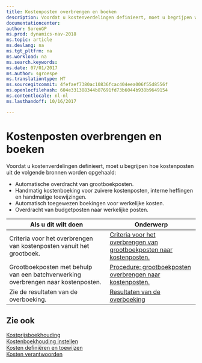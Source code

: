 ```yaml
---
title: Kostenposten overbrengen en boeken
description: Voordat u kostenverdelingen definieert, moet u begrijpen waar kostenposten vandaankomen.
documentationcenter: 
author: SorenGP
ms.prod: dynamics-nav-2018
ms.topic: article
ms.devlang: na
ms.tgt_pltfrm: na
ms.workload: na
ms.search.keywords: 
ms.date: 07/01/2017
ms.author: sgroespe
ms.translationtype: HT
ms.sourcegitcommit: 4fefaef7380ac10836fcac404eea006f55d8556f
ms.openlocfilehash: 604e331388344b87691fd73b6044b938b9649154
ms.contentlocale: nl-nl
ms.lasthandoff: 10/16/2017

---
```

# <a name="transferring-and-posting-cost-entries"></a>Kostenposten overbrengen en boeken
Voordat u kostenverdelingen definieert, moet u begrijpen hoe kostenposten uit de volgende bronnen worden opgehaald:  

-   Automatische overdracht van grootboekposten.  
-   Handmatig kostenboeking voor zuivere kostenposten, interne heffingen en handmatige toewijzingen.  
-   Automatisch toegewezen boekingen voor werkelijke kosten.  
-   Overdracht van budgetposten naar werkelijke posten.  

|**Als u dit wilt doen**|**Onderwerp**|  
|------------|-------------|  
|Criteria voor het overbrengen van kostenposten vanuit het grootboek.|[Criteria voor het overbrengen van grootboekposten naar kostenposten.](finance-criteria-for-transferring-general-ledger-entries-to-cost-entries.md)|  
|Grootboekposten met behulp van een batchverwerking overbrengen naar kostenposten.|[Procedure: grootboekposten overbrengen naar kostenposten.](finance-how-to-transfer-general-ledger-entries-to-cost-entries.md)|  
|Zie de resultaten van de overboeking.|[Resultaten van de overboeking](finance-results-of-the-transfer.md)|  

## <a name="see-also"></a>Zie ook  
 [Kostprijsboekhouding](finance-about-cost-accounting.md)   
 [Kostenboekhouding instellen](finance-set-up-cost-accounting.md)   
 [Kosten definiëren en toewijzen](finance-define-and-allocate-costs.md)   
 [Kosten verantwoorden](finance-manage-cost-accounting.md)

